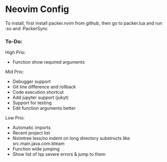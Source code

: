 # Neovim Config

To install, first install packer.nvim from github, then go to packer.lua and run :so and :PackerSync

### To-Do:

High Prio:
- Function show required arguments

Mid Prio:
- Debugger support
- Git line difference and rollback
- Code execution shortcut
- Add jupyter support (jukyt)
- Support for testing
- Edit function arguments better

Low Prio:
- Automatic imports
- Recent project list
- Nvimtree less/no indent on long directory substructs like src.main.java.com.bteam
- Function wide jumping
- Show list of lsp severe errors & jump to them

